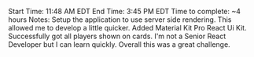 Start Time: 11:48 AM EDT
End Time: 3:45 PM EDT
Time to complete: ~4 hours
Notes:
Setup the application to use server side rendering. This allowed me to develop a little quicker. Added Material Kit Pro React Ui Kit. Successfully got all players shown on cards. I'm not a Senior React Developer but I can learn quickly. Overall this was a great challenge.
